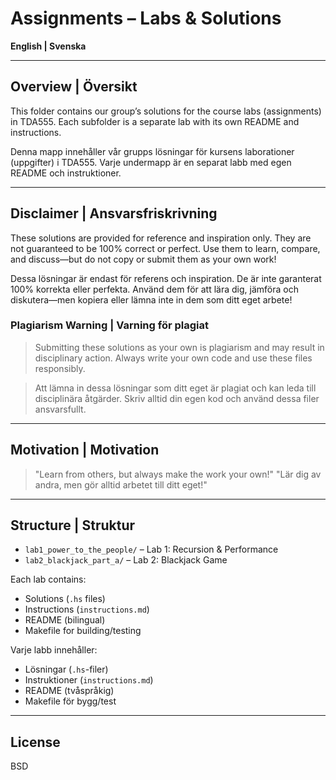 # Assignments – Labs & Solutions

**English | Svenska**

---

## Overview | Översikt

This folder contains our group’s solutions for the course labs (assignments) in TDA555. Each subfolder is a separate lab with its own README and instructions.

Denna mapp innehåller vår grupps lösningar för kursens laborationer (uppgifter) i TDA555. Varje undermapp är en separat labb med egen README och instruktioner.

---

## Disclaimer | Ansvarsfriskrivning

These solutions are provided for reference and inspiration only. They are not guaranteed to be 100% correct or perfect. Use them to learn, compare, and discuss—but do not copy or submit them as your own work!

Dessa lösningar är endast för referens och inspiration. De är inte garanterat 100% korrekta eller perfekta. Använd dem för att lära dig, jämföra och diskutera—men kopiera eller lämna inte in dem som ditt eget arbete!

### Plagiarism Warning | Varning för plagiat

> Submitting these solutions as your own is plagiarism and may result in disciplinary action. Always write your own code and use these files responsibly.

> Att lämna in dessa lösningar som ditt eget är plagiat och kan leda till disciplinära åtgärder. Skriv alltid din egen kod och använd dessa filer ansvarsfullt.

---

## Motivation | Motivation

> "Learn from others, but always make the work your own!"
> "Lär dig av andra, men gör alltid arbetet till ditt eget!"

---

## Structure | Struktur

- `lab1_power_to_the_people/` – Lab 1: Recursion & Performance
- `lab2_blackjack_part_a/` – Lab 2: Blackjack Game

Each lab contains:
- Solutions (`.hs` files)
- Instructions (`instructions.md`)
- README (bilingual)
- Makefile for building/testing

Varje labb innehåller:
- Lösningar (`.hs`-filer)
- Instruktioner (`instructions.md`)
- README (tvåspråkig)
- Makefile för bygg/test

---

## License

BSD
